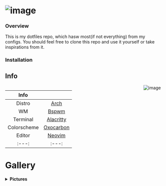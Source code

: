 # ![image](https://github.com/lyeexistindo/dotfiles/blob/main/Pictures/gallery/image.png?raw=true)
### Overview

This is my dotfiles repo, which hasw most(if not everything) from my configs.
You should feel free to clone this repo and use it yourself or take inspirations from it.

### Installation

## **Info**
<img src="SOURCE" align="right" alt="image">

|Info |     |
|:---:|:---:|
|Distro|[Arch](https://archlinux.org/)|
|WM|[Bspwm](https://github.com/baskerville/bspwm)|
|Terminal|[Alacritty](https://github.com/alacritty/alacritty)|
|Colorscheme|[Oxocarbon](https://github.com/nyoom-engineering/oxocarbon.nvim)|
|Editor|[Neovim](https://github.com/neovim/neovim)|
|:---:|:---:|

# **Gallery**
<details>
<summary><b>Pictures</b></summary>
 
![image](SOURCE)
!!

</details>
